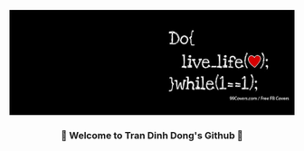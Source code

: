 <p align="center"><img src="./images/bg.jpg" /></a></p>
<h3 align="center">👋 Welcome to Tran Dinh Dong's Github </a> 👋</h3> 
